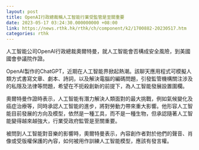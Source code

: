 ```yaml
---
layout: post
title: OpenAI行政總裁稱人工智能行業受監管是至關重要
date: 2023-05-17 03:24:30.000000000 +08:00
link: https://news.rthk.hk/rthk/ch/component/k2/1700882-20230517.htm
categories: rthk
---
```


人工智能公司OpenAI行政總裁奧爾特曼，就人工智能會否構成安全風險，到美國國會參議院作證。

OpenAI製作的ChatGPT，近期在人工智能界掀起熱潮。該聊天應用程式可模擬人類方式書寫文章、劇本、詩詞，以及解決電腦的編碼問題，引發監管機構關注涉及的私隱及法律等問題，希望在不扼殺創新的前提下，為人工智能發展設置圍欄。

奧爾特曼作證時表示，人工智能有潛力解決人類面對的最大挑戰，例如氣候變化及癌症治療等，同時承認人工智能的進步，將對勞動力帶來重大影響。他形容人工智能目前發展的方向及模型，依然是一種工具，而不是一種生物，但承認隨著人工智能變得越來越強大，行業受政府監管是至關重要。

被問到人工智能對音樂的影響時，奧爾特曼表示，內容創作者對於他們的聲音、肖像或受版權保護的內容，如何被用作訓練人工智能模型，應該有發言權。
